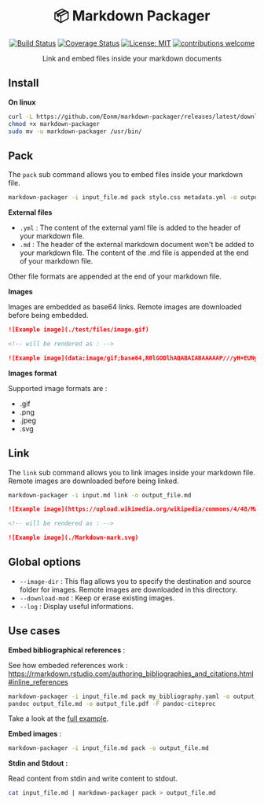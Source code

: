 <div class="center" style="text-align:center">

# 📦 Markdown Packager


[![Build Status](https://travis-ci.org/Eonm/markdown-packager.svg?branch=master)](https://travis-ci.org/Eonm/markdown-packager)
[![Coverage Status](https://coveralls.io/repos/github/Eonm/markdown-packager/badge.svg)](https://coveralls.io/github/Eonm/markdown-packager)
[![License: MIT](https://img.shields.io/badge/License-MIT-yellow.svg)](https://opensource.org/licenses/MIT)
[![contributions welcome](https://img.shields.io/badge/contributions-welcome-brightgreen.svg?style=flat)](https://github.com/Eonm/markdown-packager/issues)

Link and embed files inside your markdown documents

</div>

## Install

**On linux**

```sh
curl -L https://github.com/Eonm/markdown-packager/releases/latest/download/markdown-packager --output markdown-packager
chmod +x markdown-packager
sudo mv -u markdown-packager /usr/bin/
```

## Pack

The `pack` sub command allows you to embed files inside your markdown file.

```sh
markdown-packager -i input_file.md pack style.css metadata.yml -o output_file.md
```

**External files**

* `.yml` : The content of the external yaml file is added to the header of your markdown file.
* `.md` : The header of the external markdown document won't be added to your markdown file. The content of the .md file is appended at the end of your markdown file.

Other file formats are appended at the end of your markdown file.

**Images**

Images are embedded as base64 links. Remote images are downloaded before being embedded.

```md
![Example image](./test/files/image.gif)

<!-- will be rendered as : -->

![Example image](data:image/gif;base64,R0lGODlhAQABAIABAAAAAP///yH+EUNyZWF0ZWQgd2l0aCBHSU1QACwAAAAAAQABAAACAkQBADs=)
```

**Images format**

Supported image formats are :

* .gif
* .png
* .jpeg
* .svg

## Link

The `link` sub command allows you to link images inside your markdown file. Remote images are downloaded before being linked.

```sh
markdown-packager -i input.md link -o output_file.md
```

```md
![Example image](https://upload.wikimedia.org/wikipedia/commons/4/48/Markdown-mark.svg)

<!-- will be rendered as : -->

![Example image](./Markdown-mark.svg)
```

## Global options

* `--image-dir` : This flag allows you to specify the destination and source folder for images. Remote images are downloaded in this directory.
* `--download-mod` : Keep or erase existing images.
* `--log` : Display useful informations.

## Use cases

**Embed bibliographical references** :

See how embeded references work : https://rmarkdown.rstudio.com/authoring_bibliographies_and_citations.html#inline_references

```sh
markdown-packager -i input_file.md pack my_bibliography.yaml -o output_file.md
pandoc output_file.md -o output_file.pdf -F pandoc-citeproc
```

Take a look at the [full example](./example/working_with_bibliography/README.md).

**Embed images** :

```sh
markdown-packager -i input_file.md pack -o output_file.md
```

**Stdin and Stdout :**

Read content from stdin and write content to stdout.

```sh
cat input_file.md | markdown-packager pack > output_file.md
```
